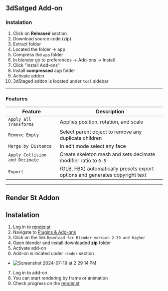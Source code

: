 ## 3dSatged Add-on 

### Instalation 
1. Click on **Released** section 
2. Download source code (zip)
3. Extract folder
4. Located the folder -> app
5. Compress the `app` folder
6. In blender go to preferences -> Add-ons -> Install
7. Click "Install Add-ons"
9. Install **compressed** app folder
10. Activate addon
11. 3dStaged addon is located under `tool` sidebar 
--------


### Features


| Feature                     | Description                                                                                |
| --------------------------- | ------------------------------------------------------------------------------------------ |
| `Apply all Transforms`          | Applies position, rotation, and scale                      |
| `Remove Empty`      | Select parent object to remove any duplicate children                             |
| `Merge by Distance `        | In edit mode select any face                             |
| `Apply Collision and Decimate`         |  Create skeleton mesh and sets decimate modifier ratio to `0.5`                          |
| `Export` | (GLB, FBX) automatically presets export options and generates copyright text |

--- 

## Render St Addon

## Instalation
1. Log in to [render.st](https://render.st/)
2. Navigate to [Plugins & Add-ons](https://my.render.st/plugins/blender)
3. Click on the link `Download for Blender version 2.79 and higher`
4. Open blender and install downloaded **zip** folder
5. Activate add-on
6. Add-on is located under `render` section
 - ![Screenshot 2024-07-19 at 2 29 14 PM](https://github.com/user-attachments/assets/3e99c9be-0ee7-4844-8782-7f5564f7c31a)
7. Log in to add-on
8. You can start rendering by frame or animation
9. Check progress on the [render.st](https://render.st/)
